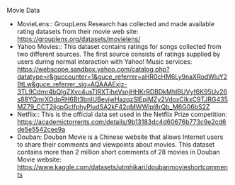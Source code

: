 Movie Data
* MovieLens:: GroupLens Research has collected and made available rating datasets from their movie web site: https://grouplens.org/datasets/movielens/
* Yahoo Movies:: This dataset contains ratings for songs collected from two different sources. The first source consists of ratings supplied by users during normal interaction with Yahoo! Music services: https://webscope.sandbox.yahoo.com/catalog.php?datatype=r&guccounter=1&guce_referrer=aHR0cHM6Ly9naXRodWIuY29tLw&guce_referrer_sig=AQAAAExjz-3TL9Cdmr4bQlgZXvc4usTlRXTiheVsnjHHKrRDBDkMhlBUVyf6K95Uv26s88YQmrXOdpRH6Bt3bnIUBevjwHazqzSIEpjMZy2VdoxCIkxC9TJRG435MZ79_CCT2iigpGclfphyPludSA2kF42qMWWlpl8rQb_M6G06bS2Z
* Netflix:: This is the official data set used in the Netflix Prize competition: https://academictorrents.com/details/9b13183dc4d60676b773c9e2cd6de5e5542cee9a
* Douban: Douban Movie is a Chinese website that allows Internet users to share their comments and viewpoints about movies. This dataset contains more than 2 million short comments of 28 movies in Douban Movie website: https://www.kaggle.com/datasets/utmhikari/doubanmovieshortcomments